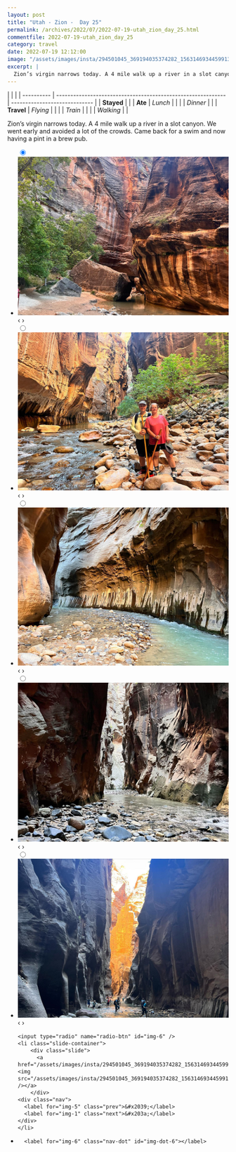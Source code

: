 ```yaml
---
layout: post
title: "Utah - Zion -  Day 25"
permalink: /archives/2022/07/2022-07-19-utah_zion_day_25.html
commentfile: 2022-07-19-utah_zion_day_25
category: travel
date: 2022-07-19 12:12:00
image: "/assets/images/insta/294501045_369194035374282_1563146934459913794_n_18229044997193874.jpg"
excerpt: |
  Zion’s virgin narrows today. A 4 mile walk up a river in a slot canyon. We went early and avoided a lot of the crowds. Came back for a swim and now having a pint in a brew pub.
---
```


|            |                                                              |
| ---------- | ------------------------------------------------------------ | ----------------------------- |
| **Stayed** |  |
| **Ate**    | _Lunch_                                                      |          |
|            | _Dinner_                                                     |          |
| **Travel** | _Flying_                                                     |          |
|            | _Train_                                                      |          |
|            | _Walking_                                                    |          |


Zion’s virgin narrows today. A 4 mile walk up a river in a slot canyon. We went early and avoided a lot of the crowds. Came back for a swim and now having a pint in a brew pub.


<ul class="slides">
    <input type="radio" name="radio-btn" id="img-1" checked="checked" />
    <li class="slide-container">
        <div class="slide">
          <a href="/assets/images/insta/295079838_5531556683567307_8433719437696349425_n_17960985256809908.jpg"><img src="/assets/images/insta/295079838_5531556683567307_8433719437696349425_n_17960985256809908.jpg" /></a>
        </div>
    <div class="nav">
      <label for="img-6" class="prev">&#x2039;</label>
      <label for="img-2" class="next">&#x203a;</label>
    </div>
    </li>
        <input type="radio" name="radio-btn" id="img-2"  />
    <li class="slide-container">
        <div class="slide">
          <a href="/assets/images/insta/294245647_116892797748613_1780271529539767184_n_18137235649275852.jpg"><img src="/assets/images/insta/294245647_116892797748613_1780271529539767184_n_18137235649275852.jpg" /></a>
        </div>
    <div class="nav">
      <label for="img-1" class="prev">&#x2039;</label>
      <label for="img-3" class="next">&#x203a;</label>
    </div>
    </li>
        <input type="radio" name="radio-btn" id="img-3"  />
    <li class="slide-container">
        <div class="slide">
          <a href="/assets/images/insta/294608826_299479632363600_8913147263325685918_n_17964498325772168.jpg"><img src="/assets/images/insta/294608826_299479632363600_8913147263325685918_n_17964498325772168.jpg" /></a>
        </div>
    <div class="nav">
      <label for="img-2" class="prev">&#x2039;</label>
      <label for="img-4" class="next">&#x203a;</label>
    </div>
    </li>
        <input type="radio" name="radio-btn" id="img-4"  />
    <li class="slide-container">
        <div class="slide">
          <a href="/assets/images/insta/294202538_1906464682894202_4238792034056064094_n_17951683468977707.jpg"><img src="/assets/images/insta/294202538_1906464682894202_4238792034056064094_n_17951683468977707.jpg" /></a>
        </div>
    <div class="nav">
      <label for="img-3" class="prev">&#x2039;</label>
      <label for="img-5" class="next">&#x203a;</label>
    </div>
    </li>
        <input type="radio" name="radio-btn" id="img-5"  />
    <li class="slide-container">
        <div class="slide">
          <a href="/assets/images/insta/294612223_419436790239486_8160321407234176802_n_18206920558090405.jpg"><img src="/assets/images/insta/294612223_419436790239486_8160321407234176802_n_18206920558090405.jpg" /></a>
        </div>
    <div class="nav">
      <label for="img-4" class="prev">&#x2039;</label>
      <label for="img-6" class="next">&#x203a;</label>
    </div>
    </li>
    
    <input type="radio" name="radio-btn" id="img-6" />
    <li class="slide-container">
        <div class="slide">
          <a href="/assets/images/insta/294501045_369194035374282_1563146934459913794_n_18229044997193874.jpg"><img src="/assets/images/insta/294501045_369194035374282_1563146934459913794_n_18229044997193874.jpg" /></a>
        </div>
    <div class="nav">
      <label for="img-5" class="prev">&#x2039;</label>
      <label for="img-1" class="next">&#x203a;</label>
    </div>
    </li>
			
<li class="nav-dots">
      <label for="img-1" class="nav-dot" id="img-dot-1"></label>
      <label for="img-2" class="nav-dot" id="img-dot-2"></label>
      <label for="img-3" class="nav-dot" id="img-dot-3"></label>
      <label for="img-4" class="nav-dot" id="img-dot-4"></label>
      <label for="img-5" class="nav-dot" id="img-dot-5"></label>

      <label for="img-6" class="nav-dot" id="img-dot-6"></label>

</li>
</ul>        
             

		